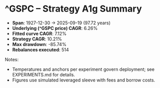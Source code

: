 # ^GSPC – Strategy A1g Summary

- **Span**: 1927-12-30 → 2025-09-19 (97.72 years)
- **Underlying (^GSPC price) CAGR**: 6.26%
- **Fitted curve CAGR**: 7.12%
- **Strategy CAGR**: 10.21%
- **Max drawdown**: -85.74%
- **Rebalances executed**: 514

Notes:

- Temperatures and anchors per experiment govern deployment; see EXPERIMENTS.md for details.
- Figures use simulated leveraged sleeve with fees and borrow costs.
